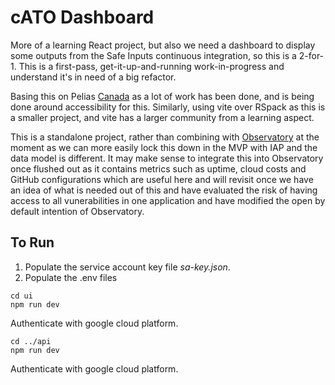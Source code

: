 # cATO Dashboard

More of a learning React project, but also we need a dashboard to display some outputs from the Safe Inputs continuous integration, so this is a 2-for-1. This is a first-pass, get-it-up-and-running work-in-progress and understand it's in need of a big refactor.

Basing this on Pelias [Canada](https://github.com/PHACDataHub/pelias-canada) as a lot of work has been done, and is being done around accessibility for this. Similarly, using vite over RSpack as this is a smaller project, and vite has a larger community from a learning aspect. 

This is a standalone project, rather than combining with [Observatory](https://observatory.alpha.phac.gc.ca/safeinputs-alpha-phac-aspc-gc-ca) at the moment as we can more easily lock this down in the MVP with IAP and the data model is different. It may make sense to integrate this into Observatory once flushed out as it contains metrics such as uptime, cloud costs and GitHub configurations which are useful here and will revisit once we have an idea of what is needed out of this and have evaluated the risk of having access to all vunerabilities in one application and have modified the open by default intention of Observatory. 

## To Run
1. Populate the service account key file *sa-key.json*.
2. Populate the .env files 
```
cd ui
npm run dev
```
Authenticate with google cloud platform. 
```
cd ../api
npm run dev
```
Authenticate with google cloud platform. 



